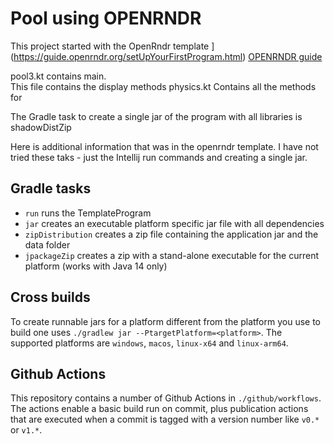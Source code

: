 # Pool using OPENRNDR

This project started with the OpenRndr template ](https://guide.openrndr.org/setUpYourFirstProgram.html)  [OPENRNDR guide](https://guide.openrndr.org)

pool3.kt contains main.    
  This file contains the display methods
physics.kt 
  Contains all the methods for 

The Gradle task to create a single jar of the program with all libraries is shadowDistZip 






Here is additional information that was in the openrndr template. I have not tried these taks - just the Intellij run commands and creating a single jar.  


## Gradle tasks
 - `run` runs the TemplateProgram
 - `jar` creates an executable platform specific jar file with all dependencies
 - `zipDistribution` creates a zip file containing the application jar and the data folder
 - `jpackageZip` creates a zip with a stand-alone executable for the current platform (works with Java 14 only)

## Cross builds
To create runnable jars for a platform different from the platform you use to build one uses `./gradlew jar --PtargetPlatform=<platform>`. The supported platforms are `windows`, `macos`, `linux-x64` and `linux-arm64`. 

## Github Actions

This repository contains a number of Github Actions in `./github/workflows`. 
The actions enable a basic build run on commit, plus publication actions that are executed when
a commit is tagged with a version number like `v0.*` or `v1.*`.
